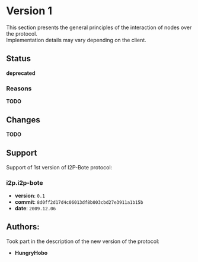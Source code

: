 # Version 1

This section presents the general principles of the interaction of nodes over the protocol.  
Implementation details may vary depending on the client.

## Status

**deprecated**

### Reasons

**TODO**

## Changes

**TODO**

## Support

Support of 1st version of I2P-Bote protocol:

### i2p.i2p-bote

- **version**: `0.1`
- **commit**: `8d0ff2d17d4c06013df8b003cbd27e3911a1b15b`
- **date**: `2009.12.06`

## Authors:

Took part in the description of the new version of the protocol:

- **HungryHobo**
